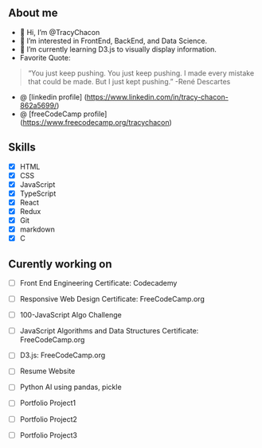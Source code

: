 ## About me
- 👋 Hi, I’m @TracyChacon
- 👀 I’m interested in FrontEnd, BackEnd, and Data Science.
- 🌱 I’m currently learning D3.js to visually display information.
- Favorite Quote: 
> “You just keep pushing. You just keep pushing. I made every mistake that could be made. But I just kept pushing.”
>  -René Descartes
- @ [linkedin profile] (https://www.linkedin.com/in/tracy-chacon-862a5699/)
- @ [freeCodeCamp profile] (https://www.freecodecamp.org/tracychacon)


## Skills
- [X] HTML
- [X] CSS
- [X] JavaScript
- [X] TypeScript
- [X] React
- [X] Redux
- [X] Git
- [X] markdown
- [X] C
## Curently working on
- [ ] Front End Engineering Certificate: Codecademy
- [ ] Responsive Web Design Certificate: FreeCodeCamp.org
- [ ] 100-JavaScript Algo Challenge
- [ ] JavaScript Algorithms and Data Structures Certificate: FreeCodeCamp.org
- [ ] D3.js: FreeCodeCamp.org
- [ ] Resume Website
- [ ] Python AI using pandas, pickle
- [ ] Portfolio Project1
- [ ] Portfolio Project2
- [ ] Portfolio Project3

